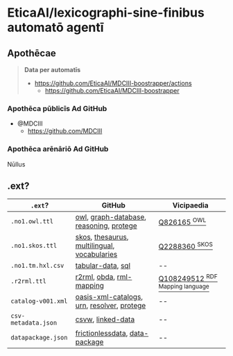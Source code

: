 # EticaAI/lexicographi-sine-finibus automatō agentī

<!--
- https://en.wikipedia.org/wiki/Ontology_components
  - https://en.wikipedia.org/wiki/Type%E2%80%93token_distinction
    - https://en.wikipedia.org/wiki/Map%E2%80%93territory_relation
-->

## Apothēcae

> **Data per automatīs**
>
> - https://github.com/EticaAI/MDCIII-boostrapper/actions
>   - https://github.com/EticaAI/MDCIII-boostrapper

### Apothēca pūblicīs Ad GitHub 
- @MDCIII
  - https://github.com/MDCIII

### Apothēca arēnāriō Ad GitHub

Nūllus

## .ext?

| `.ext`?             |  GitHub      | Vicipaedia           |
| ------------------- | ------------------- | ------------------- |
| `.no1.owl.ttl`      |  [owl](https://github.com/topics/owl), [graph-database](https://github.com/topics/graph-database), [reasoning](https://github.com/topics/reasoning), [protege](https://github.com/topics/protege) | [Q826165 <sup>OWL</sup>](https://www.wikidata.org/wiki/Q826165) |
| `.no1.skos.ttl`     | [skos](https://github.com/topics/skos), [thesaurus](https://github.com/topics/thesaurus), [multilingual](https://github.com/topics/multilingual), [vocabularies](https://github.com/topics/vocabularies) | [Q2288360 <sup>SKOS</sup>](https://www.wikidata.org/wiki/Q2288360) |
| `.no1.tm.hxl.csv`   | [tabular-data](https://github.com/topics/tabular-data), [sql](https://github.com/topics/sql) | -- |
| `.r2rml.ttl`  |  [r2rml](https://github.com/topics/r2rml), [obda](https://github.com/topics/obda), [rml-mapping](https://github.com/topics/rml-mapping) | [Q108249512 <sup>RDF Mapping language</sup>](https://www.wikidata.org/wiki/Q108249512) | [Q108249512 <sup>RDF Mapping language</sup>](https://www.wikidata.org/wiki/Q108249512 |
| `catalog-v001.xml`  | [oasis-xml-catalogs](https://github.com/topics/oasis-xml-catalogs), [urn](https://github.com/topics/urn), [resolver](https://github.com/topics/resolver), [protege](https://github.com/topics/protege) | -- |
| `csv-metadata.json`  |  [csvw](https://github.com/topics/csvw), [linked-data](https://github.com/topics/data-package) | -- |
| `datapackage.json`  |  [frictionlessdata](https://github.com/topics/frictionlessdata), [data-package](https://github.com/topics/data-package) | -- |


<!--
@TODO need to enable some way to keep alive before 60 days passed.
      See complaints and alternatives like:
      - https://github.community/t/no-notification-workflow-disabled-after-60-days/182169
      - https://github.com/gautamkrishnar/keepalive-workflow

@TODO create an organization profile README, see
      - https://docs.github.com/en/organizations/collaborating-with-groups-in-organizations/customizing-your-organizations-profile
        - .github/profile/README.md
      - Organization picture from https://unsplash.com/photos/_YzGQvASeMk


## Project test cases
- /workspace/git/mdciii/1568346_20220619
- https://github.com/MDCIII/1568346_20220619/

## Potential tools to look
- https://github.com/SDM-TIB/SDM-RDFizer
  - https://rml.io/implementation-report/
  - https://rml.io/docs/rml/data-retrieval/
    - https://github.com/RMLio/rml-fno-test-cases
- https://csvw.org/tools.html

## Potential data sources
### Population
- https://github.com/datasets/population/issues/10
  - Worldbank
    - http://api.worldbank.org/v2/country/all/indicator/SP.POP.TOTL?format=jsonstat
  - https://data.worldbank.org/indicator/SP.POP.TOTL

## New formats?
- JSON stat (?): https://json-stat.org/

## Requires more tunning
- https://protegewiki.stanford.edu/wiki/Scalability_and_Tuning
  - > Projects larger than 100K frames typically required the use of the database backend. MySQL seems to give the best performance of the RDBM's that we have tested.
    - (Outdated, but exists) https://protegewiki.stanford.edu/wiki/ConvertToDBScript
  - > Ontop can (somewhat) work also with SQLite https://github.com/ontop/ontop/issues/134
    - Note to self: cli here https://ontop-vkg.org/guide/cli.html#
  - Ontop with database, turorial
    - https://ontop-vkg.org/tutorial/basic/setup.html#database-setup
      - https://ontop-vkg.org/tutorial/h2.zip -> /home/fititnt/Downloads/h2
      - jdbc:h2:~/Downloads/h2/university-session1
        - `SELECT "last_name" FROM "uni1"."academic" WHERE "position" = 1` worked
      - https://ontop-vkg.org/tutorial/basic/university.ttl
      - https://ontop-vkg.org/tutorial/basic/university.obda
      - https://ontop-vkg.org/tutorial/basic/university.properties
    - C***lho que tutorial super bacana https://ontop-vkg.org/tutorial/basic/university-1.html
      - TODO https://ontop-vkg.org/tutorial/interact/jupyter.html#sparqlwrapper
- https://www.researchgate.net/post/When-OWL-API-is-not-allowing-large-size-ontologies-then-how-we-are-going-to-handle-this-issue-for-a-large-application
  - > "Note that ontologies are more oriented to capture and model the intensional dimension of the data (the schema), instead of the actual data. I recommend you to read the works on the OWL-DL Lite segment, which allows to handle the T-BOX in memory, while storing and handling the A-BOX in an external database, providing you the scalability you might be looking for. You might find the works by Diego Calvanese and Mariano Rodríguez Muro on Query rewriting useful .
- 

```
@prefix : <http://example.org/voc#> .
@prefix foaf: <http://xmlns.com/foaf/0.1/> .
@prefix rdf: <http://www.w3.org/1999/02/22-rdf-syntax-ns#> .
@prefix rr: <http://www.w3.org/ns/r2rml#> .
@prefix xsd: <http://www.w3.org/2001/XMLSchema#> .

<urn:uni1-student> a rr:TriplesMap;
  rr:logicalTable [ a rr:R2RMLView;
      rr:sqlQuery "SELECT * FROM \"uni1\".\"student\""
    ];
  rr:predicateObjectMap [ a rr:PredicateObjectMap;
      rr:objectMap [ a rr:ObjectMap, rr:TermMap;
          rr:column "first_name";
          rr:datatype xsd:string;
          rr:termType rr:Literal
        ];
      rr:predicate foaf:firstName
    ], [ a rr:PredicateObjectMap;
      rr:objectMap [ a rr:ObjectMap, rr:TermMap;
          rr:column "last_name";
          rr:datatype xsd:string;
          rr:termType rr:Literal
        ];
      rr:predicate foaf:lastName
    ];
  rr:subjectMap [ a rr:SubjectMap, rr:TermMap;
      rr:class :Student;
      rr:template "http://example.org/voc#uni1/student/{s_id}";
      rr:termType rr:IRI
    ] .

<urn:uni1-academic> a rr:TriplesMap;
  rr:logicalTable [ a rr:R2RMLView;
      rr:sqlQuery """SELECT *
FROM \"uni1\".\"academic\""""
    ];
  rr:predicateObjectMap [ a rr:PredicateObjectMap;
      rr:objectMap [ a rr:ObjectMap, rr:TermMap;
          rr:column "first_name";
          rr:datatype xsd:string;
          rr:termType rr:Literal
        ];
      rr:predicate foaf:firstName
    ], [ a rr:PredicateObjectMap;
      rr:objectMap [ a rr:ObjectMap, rr:TermMap;
          rr:column "last_name";
          rr:datatype xsd:string;
          rr:termType rr:Literal
        ];
      rr:predicate foaf:lastName
    ];
  rr:subjectMap [ a rr:SubjectMap, rr:TermMap;
      rr:class :FacultyMember;
      rr:template "http://example.org/uni1/academic/{a_id}";
      rr:termType rr:IRI
    ] .

<urn:uni1-course> a rr:TriplesMap;
  rr:logicalTable [ a rr:R2RMLView;
      rr:sqlQuery """SELECT *
FROM \"uni1\".\"course\""""
    ];
  rr:predicateObjectMap [ a rr:PredicateObjectMap;
      rr:objectMap [ a rr:ObjectMap, rr:TermMap;
          rr:column "title";
          rr:termType rr:Literal
        ];
      rr:predicate :title
    ], [ a rr:PredicateObjectMap;
      rr:object <http://example.org/uni1/university>;
      rr:predicate :isGivenAt
    ];
  rr:subjectMap [ a rr:SubjectMap, rr:TermMap;
      rr:class :Course;
      rr:template "http://example.org/uni1/course/{c_id}";
      rr:termType rr:IRI
    ] .

<urn:uni1-teaching> a rr:TriplesMap;
  rr:logicalTable [ a rr:R2RMLView;
      rr:sqlQuery """SELECT *
FROM \"uni1\".\"teaching\""""
    ];
  rr:predicateObjectMap [ a rr:PredicateObjectMap;
      rr:objectMap [ a rr:ObjectMap, rr:TermMap;
          rr:template "http://example.org/uni1/course/{c_id}";
          rr:termType rr:IRI
        ];
      rr:predicate :teaches
    ];
  rr:subjectMap [ a rr:SubjectMap, rr:TermMap;
      rr:template "http://example.org/uni1/academic/{a_id}";
      rr:termType rr:IRI
    ] .

<urn:uni1-registration> a rr:TriplesMap;
  rr:logicalTable [ a rr:R2RMLView;
      rr:sqlQuery """SELECT *
FROM \"uni1\".\"course-registration\""""
    ];
  rr:predicateObjectMap [ a rr:PredicateObjectMap;
      rr:objectMap [ a rr:ObjectMap, rr:TermMap;
          rr:template "http://example.org/uni1/course/{c_id}";
          rr:termType rr:IRI
        ];
      rr:predicate :attends
    ];
  rr:subjectMap [ a rr:SubjectMap, rr:TermMap;
      rr:template "http://example.org/uni1/student/{s_id}";
      rr:termType rr:IRI
    ] .

<urn:uni1-fullProfessor> a rr:TriplesMap;
  rr:logicalTable [ a rr:R2RMLView;
      rr:sqlQuery """SELECT *
FROM \"uni1\".\"academic\"
WHERE \"position\" = 1"""
    ];
  rr:subjectMap [ a rr:SubjectMap, rr:TermMap;
      rr:class :FullProfessor;
      rr:template "http://example.org/uni1/academic/{a_id}";
      rr:termType rr:IRI
    ] .

<urn:uni2.person> a rr:TriplesMap;
  rr:logicalTable [ a rr:R2RMLView;
      rr:sqlQuery """SELECT *
FROM \"uni2\".\"person\""""
    ];
  rr:predicateObjectMap [ a rr:PredicateObjectMap;
      rr:objectMap [ a rr:ObjectMap, rr:TermMap;
          rr:column "fname";
          rr:datatype xsd:string;
          rr:termType rr:Literal
        ];
      rr:predicate foaf:firstName
    ], [ a rr:PredicateObjectMap;
      rr:objectMap [ a rr:ObjectMap, rr:TermMap;
          rr:column "lname";
          rr:datatype xsd:string;
          rr:termType rr:Literal
        ];
      rr:predicate foaf:lastName
    ];
  rr:subjectMap [ a rr:SubjectMap, rr:TermMap;
      rr:class foaf:Person;
      rr:template "http://example.org/uni2/person/{pid}";
      rr:termType rr:IRI
    ] .

<urn:uni2-course> a rr:TriplesMap;
  rr:logicalTable [ a rr:R2RMLView;
      rr:sqlQuery """SELECT *
FROM \"uni2\".\"course\""""
    ];
  rr:predicateObjectMap [ a rr:PredicateObjectMap;
      rr:objectMap [ a rr:ObjectMap, rr:TermMap;
          rr:column "topic";
          rr:datatype xsd:string;
          rr:termType rr:Literal
        ];
      rr:predicate :title
    ], [ a rr:PredicateObjectMap;
      rr:object <http://example.org/uni2/university>;
      rr:predicate :isGivenAt
    ];
  rr:subjectMap [ a rr:SubjectMap, rr:TermMap;
      rr:class :Course;
      rr:template "http://example.org/uni2/course/{cid}";
      rr:termType rr:IRI
    ] .

<urn:uni2-lecturer> a rr:TriplesMap;
  rr:logicalTable [ a rr:R2RMLView;
      rr:sqlQuery """SELECT *
FROM \"uni2\".\"course\""""
    ];
  rr:predicateObjectMap [ a rr:PredicateObjectMap;
      rr:objectMap [ a rr:ObjectMap, rr:TermMap;
          rr:template "http://example.org/uni2/course/{cid}";
          rr:termType rr:IRI
        ];
      rr:predicate :givesLecture
    ];
  rr:subjectMap [ a rr:SubjectMap, rr:TermMap;
      rr:template "http://example.org/uni2/person/{lecturer}";
      rr:termType rr:IRI
    ] .

<urn:uni2-lab-teacher> a rr:TriplesMap;
  rr:logicalTable [ a rr:R2RMLView;
      rr:sqlQuery """SELECT *
FROM \"uni2\".\"course\""""
    ];
  rr:predicateObjectMap [ a rr:PredicateObjectMap;
      rr:objectMap [ a rr:ObjectMap, rr:TermMap;
          rr:template "http://example.org/uni2/course/{cid}";
          rr:termType rr:IRI
        ];
      rr:predicate :givesLab
    ];
  rr:subjectMap [ a rr:SubjectMap, rr:TermMap;
      rr:template "http://example.org/uni2/person/{lab_teacher}";
      rr:termType rr:IRI
    ] .

<urn:uni2-registration> a rr:TriplesMap;
  rr:logicalTable [ a rr:R2RMLView;
      rr:sqlQuery """SELECT *
FROM \"uni2\".\"registration\""""
    ];
  rr:predicateObjectMap [ a rr:PredicateObjectMap;
      rr:objectMap [ a rr:ObjectMap, rr:TermMap;
          rr:template "http://example.org/uni2/course/{cid}";
          rr:termType rr:IRI
        ];
      rr:predicate :attends
    ];
  rr:subjectMap [ a rr:SubjectMap, rr:TermMap;
      rr:template "http://example.org/uni2/person/{pid}";
      rr:termType rr:IRI
    ] .

<urn:uni2-undergraduate> a rr:TriplesMap;
  rr:logicalTable [ a rr:R2RMLView;
      rr:sqlQuery """SELECT *
FROM \"uni2\".\"person\"
WHERE \"status\" = 1"""
    ];
  rr:subjectMap [ a rr:SubjectMap, rr:TermMap;
      rr:class :UndergraduateStudent;
      rr:template "http://example.org/uni2/person/{pid}";
      rr:termType rr:IRI
    ] .

```
-->
